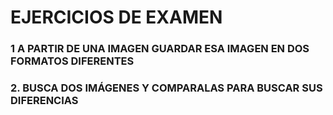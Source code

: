# EJERCICIOS DE EXAMEN

### 1 A PARTIR DE UNA IMAGEN GUARDAR ESA IMAGEN EN DOS FORMATOS DIFERENTES

### 2. BUSCA DOS IMÁGENES Y COMPARALAS PARA BUSCAR SUS DIFERENCIAS


